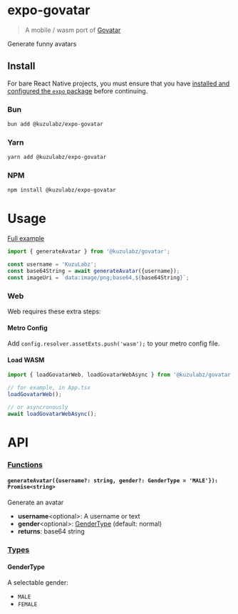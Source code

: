 # expo-govatar
> A mobile / wasm port of [Govatar](https://github.com/o1egl/govatar)

Generate funny avatars

## Install

For bare React Native projects, you must ensure that you have [installed and configured the `expo` package](https://docs.expo.dev/bare/installing-expo-modules/) before continuing.

### Bun
```bash
bun add @kuzulabz/expo-govatar
```

### Yarn
```bash
yarn add @kuzulabz/expo-govatar
```

### NPM
```bash
npm install @kuzulabz/expo-govatar
```

# Usage
[Full example](https://github.com/KuzuLabz/expo-govatar/blob/main/example/App.tsx)
```ts
import { generateAvatar } from '@kuzulabz/govatar';

const username = 'KuzuLabz';
const base64String = await generateAvatar({username});
const imageUri = `data:image/png;base64,${base64String}`;
```

### Web
Web requires these extra steps:
#### Metro Config
Add ```config.resolver.assetExts.push('wasm');``` to your metro config file.

#### Load WASM
```ts
import { loadGovatarWeb, loadGovatarWebAsync } from '@kuzulabz/govatar';

// for example, in App.tsx
loadGovatarWeb();

// or asyncronously
await loadGovatarWebAsync();
```

# API
### [Functions](https://github.com/KuzuLabz/expo-govatar/blob/main/src/index.ts)

#### `generateAvatar({username?: string, gender?: GenderType = 'MALE'}): Promise<string>`
Generate an avatar  
- **username**\<optional\>: A username or text 
- **gender**\<optional\>: [GenderType](#GenderType) (default: normal)
- **returns**: base64 string

### [Types](https://github.com/KuzuLabz/expo-govatar/blob/main/src/ExpoGovatar.types.ts)

#### GenderType
A selectable gender:
  - `MALE`
  - `FEMALE`
